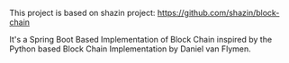 This project is based on shazin project:
https://github.com/shazin/block-chain

It's a Spring Boot Based Implementation of Block Chain inspired by the Python based Block Chain Implementation by Daniel van Flymen.